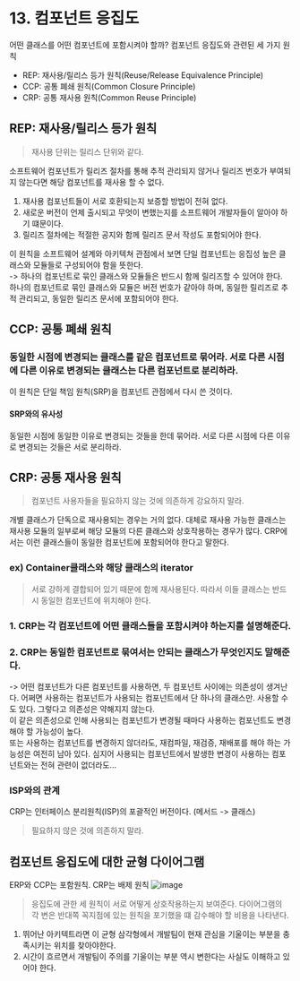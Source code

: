 # 13. 컴포넌트 응집도
어떤 클래스를 어떤 컴포넌트에 포함시켜야 할까? 컴포넌트 응집도와 관련된 세 가지 원칙
 - REP: 재사용/릴리스 등가 원칙(Reuse/Release Equivalence Principle)
 - CCP: 공통 폐쇄 원칙(Common Closure Principle)
 - CRP: 공통 재사용 원칙(Common Reuse Principle)

## REP: 재사용/릴리스 등가 원칙
> 재사용 단위는 릴리스 단위와 같다.  

소프트웨어 컴포넌트가 릴리즈 절차를 통해 추적 관리되지 않거나 릴리즈 번호가 부여되지 않는다면 해당 컴포넌트를 재사용 할 수 없다.  
1. 재사용 컴포넌트들이 서로 호환되는지 보증할 방법이 전혀 없다.
2. 새로운 버전이 언제 출시되고 무엇이 변했는지를 소프트웨어 개발자들이 알아야 하기 떄문이다. 
3. 릴리즈 절차에는 적절한 공지와 함께 릴리즈 문서 작성도 포함되어야 한다.  


이 원칙을 소프트웨어 설계와 아키텍쳐 관점에서 보면 단일 컴포넌트는 응집성 높은 클래스와 모듈들로 구성되어야 함을 뜻한다.  
-> 하나의 컴포넌트로 묶인 클래스와 모듈들은 반드시 함께 릴리즈할 수 있어야 한다. 하나의 컴포넌트로 묶인 클래스와 모듈은 버전 번호가 같아야 하며, 동일한 릴리즈로 추적 관리되고, 동일한 릴리즈 문서에 포함되어야 한다.  

## CCP: 공통 폐쇄 원칙
### 동일한 시점에 변경되는 클래스를 같은 컴포넌트로 묶어라. 서로 다른 시점에 다른 이유로 변경되는 클래스는 다른 컴포넌트로 분리하라.  
이 원칙은 단일 책임 원칙(SRP)을 컴포넌트 관점에서 다시 쓴 것이다.  

#### SRP와의 유사성
동일한 시점에 동일한 이유로 변경되는 것들을 한데 묶어라. 서로 다른 시점에 다른 이유로 변경되는 것들은 서로 분리하라.

## CRP: 공통 재사용 원칙
> 컴포넌트 사용자들을 필요하지 않는 것에 의존하게 강요하지 말라.  


개별 클래스가 단독으로 재사용되는 경우는 거의 없다. 대체로 재사용 가능한 클래스는 재사용 모듈의 일부로써 해당 모듈의 다른 클래스와 상호작용하는 경우가 많다. CRP에서는 이런 클래스들이 동일한 컴포넌트에 포함되어야 한다고 말한다.  
### ex) Container클래스와 해당 클래스의 iterator
> 서로 강하게 결합되어 있기 때문에 함께 재사용된다. 따라서 이들 클래스는 반드시 동일한 컴포넌트에 위치해야 한다.  

### 1. CRP는 각 컴포넌트에 어떤 클래스들을 포함시켜야 하는지를 설명해준다.
### 2. CRP는 동일한 컴포넌트로 묶여서는 안되는 클래스가 무엇인지도 말해준다. 
-> 어떤 컴포넌트가 다른 컴포넌트를 사용하면, 두 컴포넌트 사이에는 의존성이 생겨난다. 어쩌면 사용하는 컴포넌트가 사용되는 컴포넌트에서 단 하나의 클래스만. 사용할 수도 있다. 그렇다고 의존성은 약해지지 않는다.  
이 같은 의존성으로 인해 사용되는 컴포넌트가 변경될 때마다 사용하는 컴포넌트도 변경해야 할 가능성이 높다.  
또는 사용하는 컴포넌트를 변경하지 않더라도, 재컴파일, 재검증, 재배포를 해야 하는 가능성은 여전히 남아 있다. 심지어 사용되는 컴포넌트에서 발생한 변경이 사용하는 컴포넌트와는 전혀 관련이 없더라도...  

### ISP와의 관계
CRP는 인터페이스 분리원칙(ISP)의 포괄적인 버전이다. (메서드 -> 클래스)
> 필요하지 않은 것에 의존하지 말라.

## 컴포넌트 응집도에 대한 균형 다이어그램
ERP와 CCP는 포함원칙. CRP는 배제 원칙
![image](https://user-images.githubusercontent.com/60125719/145020261-9251a4ea-7fbb-4976-a0c6-c7ff0200a9d8.png)
> 응집도에 관한 세 원칙이 서로 어떻게 상호작용하는지 보여준다. 다이어그램의 각 변은 반대쪽 꼭지점에 있는 원칙을 포기했을 떄 감수해야 할 비용을 나타낸다.
1. 뛰어난 아키텍트라면 이 균형 삼각형에서 개발팀이 현재 관심을 기울이는 부분을 충족시키는 위치를 찾아야한다. 
2. 시간이 흐르면서 개발팀이 주의를 기울이는 부분 역시 변한다는 사실도 이해하고 있어야 한다.




























































